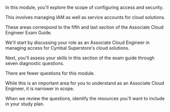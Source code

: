 In this module, you'll explore the scope of configuring access and security.

This involves managing IAM as well as service accounts for cloud solutions.

These areas correspond to the fifth and last section of the Associate Cloud Engineer Exam Guide.

We'll start by discussing your role as an Associate Cloud Engineer in managing access for Cymbal Superstore's cloud solutions.

Next, you'll assess your skills in this section of the exam guide through seven diagnostic questions.

There are fewer questions for this module.

While this is an important area for you to understand as an Associate Cloud Engineer, it is narrower in scope.

When we review the questions, identify the resources you'll want to include in your study plan.
